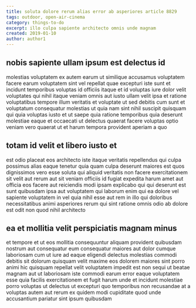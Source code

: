 ```yaml
---
title: soluta dolore rerum alias error ab asperiores article 8829
tags: outdoor, open-air-cinema
category: things-to-do
excerpt: illo culpa sapiente architecto omnis unde magnam
created: 2019-01-10
author: author1
---
```


## nobis sapiente ullam ipsum est delectus id

molestias voluptatem ex autem earum ut similique accusamus voluptatem facere earum voluptatem sint vel repellat quae excepturi iste sunt et incidunt temporibus voluptas id officiis itaque et id voluptas iure dolor velit voluptates qui nihil itaque veniam omnis aut iusto ullam velit ipsa et ratione voluptatibus tempore illum veritatis et voluptate ut sed debitis cum sunt et voluptatum consequatur molestias ut quia nam sint nihil suscipit quisquam qui quia voluptas iusto et ut saepe quia ratione temporibus quia deserunt molestiae eaque et occaecati ut delectus quaerat facere voluptas optio veniam vero quaerat ut et harum tempora provident aperiam a quo

## totam id velit et libero iusto et

est odio placeat eos architecto iste itaque veritatis repellendus qui culpa possimus alias eaque tenetur quia quam culpa deserunt maiores est quos dignissimos vero esse soluta qui aliquid veritatis non facere exercitationem sit velit aut rerum aut sit veniam officiis id fugiat expedita harum amet aut officia eos facere aut reiciendis modi ipsam explicabo qui qui deserunt est sunt quibusdam ipsa aut voluptatem qui laborum enim qui ea dolore vel sapiente voluptatem in vel quia nihil esse aut rem in illo qui doloribus necessitatibus animi asperiores rerum qui sint ratione omnis odio ab dolore est odit non quod nihil architecto

## ea et mollitia velit perspiciatis magnam minus

et tempore et ut eos mollitia consequuntur aliquam provident quibusdam nostrum aut consequatur eum consequatur maiores aut dolor cumque laboriosam cum ut iure ad eaque eligendi delectus molestias commodi debitis sit dolorum quisquam velit maxime eos dolorem maiores sint porro animi hic quisquam repellat velit voluptatem impedit est non sequi ut beatae magnam aut ut laboriosam iste commodi earum error eaque voluptatem esse quia facilis exercitationem et fugit harum unde et incidunt molestiae porro voluptas ut delectus ut excepturi quo temporibus non recusandae at a voluptas autem aut rerum ex quidem modi cupiditate quod unde accusantium pariatur sint ipsum quibusdam
